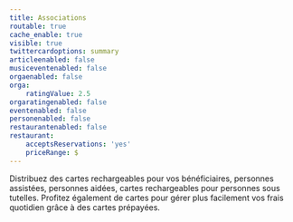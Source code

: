 ```yaml
---
title: Associations
routable: true
cache_enable: true
visible: true
twittercardoptions: summary
articleenabled: false
musiceventenabled: false
orgaenabled: false
orga:
    ratingValue: 2.5
orgaratingenabled: false
eventenabled: false
personenabled: false
restaurantenabled: false
restaurant:
    acceptsReservations: 'yes'
    priceRange: $
---
```


Distribuez des cartes rechargeables pour vos bénéficiaires, personnes assistées, personnes aidées, cartes rechargeables pour personnes sous tutelles. Profitez également de cartes pour gérer plus facilement vos frais quotidien grâce à des cartes prépayées. 